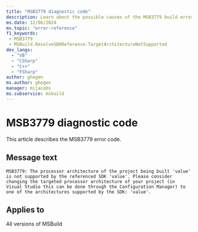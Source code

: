 ```yaml
---
title: "MSB3779 diagnostic code"
description: Learn about the possible causes of the MSB3779 build error, and get troubleshooting tips.
ms.date: 12/06/2024
ms.topic: "error-reference"
f1_keywords:
 - MSB3779
 - MSBuild.ResolveSDKReference.TargetArchitectureNotSupported
dev_langs:
  - "VB"
  - "CSharp"
  - "C++"
  - "FSharp"
author: ghogen
ms.author: ghogen
manager: mijacobs
ms.subservice: msbuild
---
```


# MSB3779 diagnostic code

<!-- :::ErrorDefinitionDescription::: -->
<!-- :::editable-content name="introDescription"::: -->
This article describes the MSB3779 error code.
<!-- :::editable-content-end::: -->

## Message text

`MSB3779: The processor architecture of the project being built 'value' is not supported by the referenced SDK 'value'. Please consider changing the targeted processor architecture of your project (in Visual Studio this can be done through the Configuration Manager) to one of the architectures supported by the SDK: 'value'.`

<!-- :::editable-content name="postOutputDescription"::: -->
<!--
{StrBegin="MSB3779: "}
-->
<!-- :::editable-content-end::: -->
<!-- :::ErrorDefinitionDescription-end::: -->

## Applies to

All versions of MSBuild
